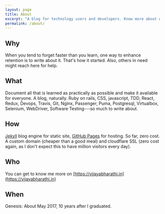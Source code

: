 ```yaml
---
layout: page
title: About
excerpt: "A blog for technology users and developers. Know more about what's driving pineboat."
permalink: /about/
---
```

## Why
When you tend to forget faster than you learn, one way to enhance retention is to write about it. That's how it started. Also, others in need might reach here for help.

## What
Document all that is learned as practically as possible and make it available for everyone. A blog, naturally. Ruby on rails, CSS, javascript, TDD, React, Redux, Devops, Travis, Git, Nginx, Passenger, Puma, Postgresql, Virtualbox, Selenium, WebDriver, Software Testing---so much to write about.

## How
[Jekyll](https://jekyllrb.com/) blog engine for static site, [GitHub Pages](https://pages.github.com/) for hosting. So far, zero cost. A custom domain (cheaper than a good meal) and cloudflare SSL (zero cost again, as I don't expect this to have million visitors every day).

## Who
You can get to know me more on [https://vijayabharathi.in](https://vijayabharathi.in)

## When
Genesis: About May 2017, 10 years after I graduated.
